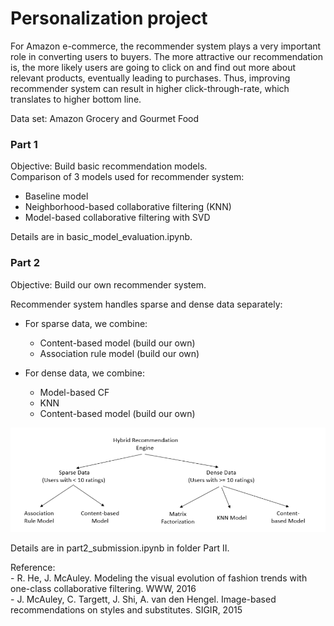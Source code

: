 
# Personalization project

For Amazon e-commerce, the recommender system plays a very important role in converting users to buyers. The more attractive our recommendation is, the more likely users are going to click on and find out more about relevant products, eventually leading to purchases. Thus, improving recommender system can result in higher click-through-rate, which translates to higher bottom line. 

Data set: Amazon Grocery and Gourmet Food

### Part 1 

Objective: Build basic recommendation models.  
Comparison of 3 models used for recommender system:
 
- Baseline model 
- Neighborhood-based collaborative filtering (KNN)
- Model-based collaborative filtering with SVD 

Details are in basic_model_evaluation.ipynb.


### Part 2

Objective: Build our own recommender system.

Recommender system handles sparse and dense data separately:

- For sparse data, we combine:
    - Content-based model (build our own) <br />
    - Association rule model (build our own) <br />

- For dense data, we combine:
    - Model-based CF
    - KNN <br />
    - Content-based model (build our own)

![Model Diagram](/part%20II/model.png)

Details are in part2_submission.ipynb	in folder Part II.

<p>Reference: <br />
- R. He, J. McAuley. Modeling the visual evolution of fashion trends with one-class collaborative filtering. WWW, 2016 <br />
- J. McAuley, C. Targett, J. Shi, A. van den Hengel. Image-based recommendations on styles and substitutes. SIGIR, 2015
